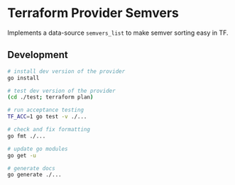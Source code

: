 # Terraform Provider Semvers

Implements a data-source `semvers_list` to make semver sorting easy in TF.


## Development

```sh
# install dev version of the provider
go install

# test dev version of the provider
(cd ./test; terraform plan)

# run acceptance testing
TF_ACC=1 go test -v ./...

# check and fix formatting
go fmt ./...

# update go modules
go get -u

# generate docs
go generate ./...
```
